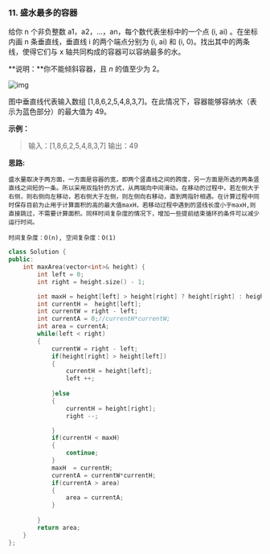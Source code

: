### 11. 盛水最多的容器

给你 n 个非负整数 a1，a2，...，an，每个数代表坐标中的一个点 (i, ai) 。在坐标内画 n 条垂直线，垂直线 i 的两个端点分别为 (i, ai) 和 (i, 0)。找出其中的两条线，使得它们与 x 轴共同构成的容器可以容纳最多的水。

**说明：**你不能倾斜容器，且 *n* 的值至少为 2。



![img](https://aliyun-lc-upload.oss-cn-hangzhou.aliyuncs.com/aliyun-lc-upload/uploads/2018/07/25/question_11.jpg)

  

图中垂直线代表输入数组 [1,8,6,2,5,4,8,3,7]。在此情况下，容器能够容纳水（表示为蓝色部分）的最大值为 49。

**示例：**

> 输入：[1,8,6,2,5,4,8,3,7]
> 输出：49

**思路:**

```
盛水量取决于两方面，一方面是容器的宽，即两个竖直线之间的跨度，另一方面是所选的两条竖直线之间短的一条。所以采用双指针的方式，从两端向中间滑动。在移动的过程中，若左侧大于右侧，则右侧向左移动，若右侧大于左侧，则左侧向右移动，直到两指针相遇。在计算过程中同时保存目前为止用于计算面积的高的最大值maxH，若移动过程中遇到的竖线长度小于maxH,则直接跳过，不需要计算面积。同样时间复杂度的情况下，增加一些提前结束循环的条件可以减少运行时间。

时间复杂度：O(n), 空间复杂度：O(1)
```

```cpp
class Solution {
public:
    int maxArea(vector<int>& height) {
        int left = 0;
        int right = height.size() - 1;

        int maxH = height[left] > height[right] ? height[right] : height[left];
        int currentH =  height[left];
        int currentW = right - left;
        int currentA = 0;//currentH*currentW;
        int area = currentA;
        while(left < right)
        {
            currentW = right - left;
            if(height[right] > height[left])
            {
                currentH = height[left];
                left ++;
     
            }else
            {
                currentH = height[right];
                right --;

            }
            if(currentH < maxH)
            {
                continue;
            }
            maxH  = currentH;
            currentA = currentW*currentH;
            if(currentA > area)
            {
                area = currentA;
            }
            
        }
        return area;
    }
};
```



